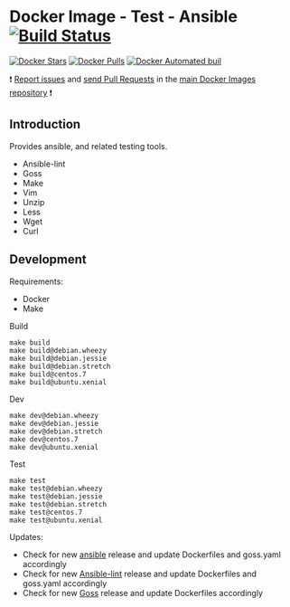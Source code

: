 # Docker Image - Test - Ansible [![Build Status](https://travis-ci.org/manala/docker-image-test-ansible.svg?branch=master)](https://travis-ci.org/manala/docker-image-test-ansible)

[![Docker Stars](https://img.shields.io/docker/stars/manala/test-ansible.svg)]()
[![Docker Pulls](https://img.shields.io/docker/pulls/manala/test-ansible.svg)]()
[![Docker Automated buil](https://img.shields.io/docker/automated/manala/test-ansible.svg)]()

:exclamation: [Report issues](https://github.com/manala/docker-images/issues) and [send Pull Requests](https://github.com/manala/docker-images/pulls) in the [main Docker Images repository](https://github.com/manala/docker-images) :exclamation:

## Introduction

Provides ansible, and related testing tools.

- Ansible-lint
- Goss
- Make
- Vim
- Unzip
- Less
- Wget
- Curl

## Development

Requirements:
- Docker
- Make

Build
```
make build
make build@debian.wheezy
make build@debian.jessie
make build@debian.stretch
make build@centos.7
make build@ubuntu.xenial
```

Dev
```
make dev@debian.wheezy
make dev@debian.jessie
make dev@debian.stretch
make dev@centos.7
make dev@ubuntu.xenial
```

Test
```
make test
make test@debian.wheezy
make test@debian.jessie
make test@debian.stretch
make test@centos.7
make test@ubuntu.xenial
```

Updates:
- Check for new [ansible](https://github.com/ansible/ansible/releases) release and update Dockerfiles and goss.yaml accordingly
- Check for new [Ansible-lint](https://github.com/willthames/ansible-lint/releases) release and update Dockerfiles and goss.yaml accordingly
- Check for new [Goss](https://github.com/aelsabbahy/goss/releases) release and update Dockerfiles accordingly
